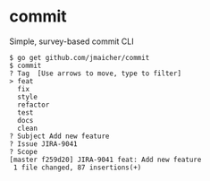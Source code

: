 # commit
Simple, survey-based commit CLI 

```
$ go get github.com/jmaicher/commit
$ commit
? Tag  [Use arrows to move, type to filter]
> feat
  fix
  style
  refactor
  test
  docs
  clean
? Subject Add new feature
? Issue JIRA-9041
? Scope
[master f259d20] JIRA-9041 feat: Add new feature
 1 file changed, 87 insertions(+)
```

